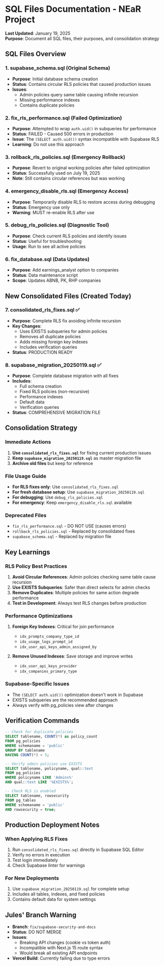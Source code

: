 # SQL Files Documentation - NEaR Project

**Last Updated**: January 19, 2025  
**Purpose**: Document all SQL files, their purposes, and consolidation strategy

## SQL Files Overview

### 1. **supabase_schema.sql** (Original Schema)
- **Purpose**: Initial database schema creation
- **Status**: Contains circular RLS policies that caused production issues
- **Issues**: 
  - Admin policies query same table causing infinite recursion
  - Missing performance indexes
  - Contains duplicate policies

### 2. **fix_rls_performance.sql** (Failed Optimization)
- **Purpose**: Attempted to wrap `auth.uid()` in subqueries for performance
- **Status**: FAILED - Caused 500 errors in production
- **Issue**: The `(SELECT auth.uid())` syntax incompatible with Supabase RLS
- **Learning**: Do not use this approach

### 3. **rollback_rls_policies.sql** (Emergency Rollback)
- **Purpose**: Revert to original working policies after failed optimization
- **Status**: Successfully used on July 19, 2025
- **Note**: Still contains circular references but was working

### 4. **emergency_disable_rls.sql** (Emergency Access)
- **Purpose**: Temporarily disable RLS to restore access during debugging
- **Status**: Emergency use only
- **Warning**: MUST re-enable RLS after use

### 5. **debug_rls_policies.sql** (Diagnostic Tool)
- **Purpose**: Check current RLS policies and identify issues
- **Status**: Useful for troubleshooting
- **Usage**: Run to see all active policies

### 6. **fix_database.sql** (Data Updates)
- **Purpose**: Add earnings_analyst option to companies
- **Status**: Data maintenance script
- **Scope**: Updates ABNB, PK, RHP companies

## New Consolidated Files (Created Today)

### 7. **consolidated_rls_fixes.sql** ✅
- **Purpose**: Complete RLS fix avoiding infinite recursion
- **Key Changes**:
  - Uses EXISTS subqueries for admin policies
  - Removes all duplicate policies
  - Adds missing foreign key indexes
  - Includes verification queries
- **Status**: PRODUCTION READY

### 8. **supabase_migration_20250119.sql** ✅
- **Purpose**: Complete database migration with all fixes
- **Includes**:
  - Full schema creation
  - Fixed RLS policies (non-recursive)
  - Performance indexes
  - Default data
  - Verification queries
- **Status**: COMPREHENSIVE MIGRATION FILE

## Consolidation Strategy

### Immediate Actions
1. **Use `consolidated_rls_fixes.sql`** for fixing current production issues
2. **Keep `supabase_migration_20250119.sql`** as master migration file
3. **Archive old files** but keep for reference

### File Usage Guide
- **For RLS fixes only**: Use `consolidated_rls_fixes.sql`
- **For fresh database setup**: Use `supabase_migration_20250119.sql`
- **For debugging**: Use `debug_rls_policies.sql`
- **For emergency**: Keep `emergency_disable_rls.sql` available

### Deprecated Files
- `fix_rls_performance.sql` - DO NOT USE (causes errors)
- `rollback_rls_policies.sql` - Replaced by consolidated fixes
- `supabase_schema.sql` - Replaced by migration file

## Key Learnings

### RLS Policy Best Practices
1. **Avoid Circular References**: Admin policies checking same table cause recursion
2. **Use EXISTS Subqueries**: Safer than direct selects for admin checks
3. **Remove Duplicates**: Multiple policies for same action degrade performance
4. **Test in Development**: Always test RLS changes before production

### Performance Optimizations
1. **Foreign Key Indexes**: Critical for join performance
   - `idx_prompts_company_type_id`
   - `idx_usage_logs_prompt_id`
   - `idx_user_api_keys_admin_assigned_by`

2. **Remove Unused Indexes**: Save storage and improve writes
   - `idx_user_api_keys_provider`
   - `idx_companies_primary_type`

### Supabase-Specific Issues
- The `(SELECT auth.uid())` optimization doesn't work in Supabase
- EXISTS subqueries are the recommended approach
- Always verify with pg_policies view after changes

## Verification Commands

```sql
-- Check for duplicate policies
SELECT tablename, COUNT(*) as policy_count
FROM pg_policies 
WHERE schemaname = 'public' 
GROUP BY tablename
HAVING COUNT(*) > 5;

-- Verify admin policies use EXISTS
SELECT tablename, policyname, qual::text
FROM pg_policies 
WHERE policyname LIKE 'Admins%'
AND qual::text LIKE '%EXISTS%';

-- Check RLS is enabled
SELECT tablename, rowsecurity
FROM pg_tables
WHERE schemaname = 'public'
AND rowsecurity = true;
```

## Production Deployment Notes

### When Applying RLS Fixes
1. Run `consolidated_rls_fixes.sql` directly in Supabase SQL Editor
2. Verify no errors in execution
3. Test login immediately
4. Check Supabase linter for warnings

### For New Deployments
1. Use `supabase_migration_20250119.sql` for complete setup
2. Includes all tables, indexes, and fixed policies
3. Contains default data for system settings

## Jules' Branch Warning
- **Branch**: `fix/supabase-security-and-docs`
- **Status**: DO NOT MERGE
- **Issues**:
  - Breaking API changes (cookie vs token auth)
  - Incompatible with Next.js 15 route syntax
  - Would break all existing API endpoints
- **Vercel Build**: Currently failing due to type errors
